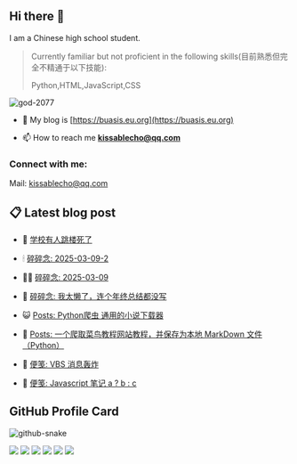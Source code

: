 ## Hi there 👋

I am a Chinese high school student.

>Currently familiar but not proficient in the following skills(目前熟悉但完全不精通于以下技能):
>
>Python,HTML,JavaScript,CSS


<p align="left"> <img src="https://komarev.com/ghpvc/?username=god-2077&label=Profile%20views&color=0e75b6&style=flat" alt="god-2077" /> </p>

- 📝 My blog is [https://buasis.eu.org](https://buasis.eu.org)

- 📫 How to reach me **kissablecho@qq.com**



<h3 align="left">Connect with me:</h3>
<p align="center">

Mail: [kissablecho@qq.com](mailto:kissablecho@qq.com)

## 📋 Latest blog post

<!-- BLOG-POST-LIST:START -->
- 👹 [学校有人跳楼死了](https://buasis.eu.org/2025/03/18/xue-xiao-you-ren-tiao-lou-si-liao/) 

- 🕯 [碎碎念: 2025-03-09-2](https://buasis.eu.org/2025/03/08/sui-sui-nian-2025-03-09-2/) 

- 🧑‍🏫 [碎碎念: 2025-03-09](https://buasis.eu.org/2025/03/08/sui-sui-nian-2025-03-09/) 

- 🤩 [碎碎念: 	我太懒了，连个年终总结都没写](https://buasis.eu.org/2025/02/08/sui-sui-nian-wo-tai-lan-liao-lian-ge-nian-zhong-zong-jie-du-mei-xie/) 

- 😺 [Posts: Python爬虫 通用的小说下载器](https://buasis.eu.org/2025/02/03/posts-python-pa-chong-tong-yong-de-xiao-shuo-xia-zai-qi/) 

- 🐲 [Posts: 一个爬取菜鸟教程网站教程，并保存为本地 MarkDown 文件（Python）](https://buasis.eu.org/2024/12/01/posts-yi-ge-pa-qu-cai-niao-jiao-cheng-wang-zhan-jiao-cheng-bing-bao-cun-wei-ben-di-markdown-wen-jian-python/) 

- 🦆 [便笺: VBS 消息轰炸](https://buasis.eu.org/2024/11/30/bian-jian-vbs-xiao-xi-hong-zha/) 

- 🎉 [便笺: Javascript 笔记 a ? b : c](https://buasis.eu.org/2024/11/30/bian-jian-javascript-bi-ji/) 
<!-- BLOG-POST-LIST:END -->

## GitHub Profile Card

<picture>
  <source media="(prefers-color-scheme: dark)" srcset="https://god-2077.buasis.eu.org/github-contribution-grid-snake/github-snake-dark.svg" />
  <source media="(prefers-color-scheme: light)" srcset="https://god-2077.buasis.eu.org/github-contribution-grid-snake/github-snake.svg" />
  <img alt="github-snake" src="https://god-2077.buasis.eu.org/github-contribution-grid-snake/github-snake-dark.svg" />
</picture>

[![](https://god-2077.buasis.eu.org/profile-3d-contrib/profile-night-rainbow.svg)](https://github.com/God-2077)
[![](https://god-2077.buasis.eu.org/profile-summary-card-output/tokyonight/0-profile-details.svg)](https://github.com/God-2077)
[![](https://god-2077.buasis.eu.org/profile-summary-card-output/tokyonight/1-repos-per-language.svg)](https://github.com/God-2077) [![](https://god-2077.buasis.eu.org/profile-summary-card-output/tokyonight/2-most-commit-language.svg)](https://github.com/God-2077)
[![](https://god-2077.buasis.eu.org/profile-summary-card-output/tokyonight/3-stats.svg)](https://github.com/God-2077) [![](https://god-2077.buasis.eu.org/profile-summary-card-output/tokyonight/4-productive-time.svg)](https://github.com/God-2077)
